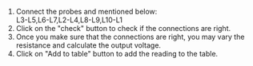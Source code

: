1) Connect the probes and mentioned below:<br> L3-L5,L6-L7,L2-L4,L8-L9,L10-L1<br/>
2) Click on the "check" button to check if the connections are right.<br/>
3) Once you make sure that the connections are right, you may vary the resistance and calculate the output voltage.<br/>
4) Click on "Add to table" button to add the reading to the table.<br/>